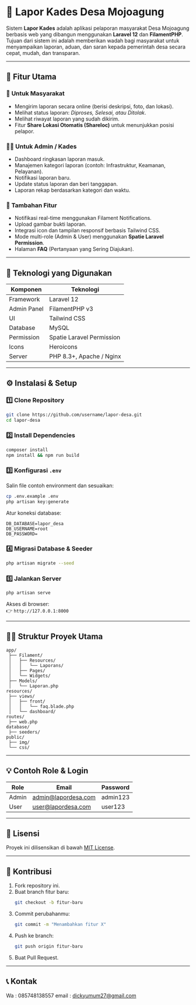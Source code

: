 
# 🏡 **Lapor Kades Desa Mojoagung**

Sistem **Lapor Kades** adalah aplikasi pelaporan masyarakat Desa Mojoagung berbasis web yang dibangun menggunakan **Laravel 12** dan **FilamentPHP**.  
Tujuan dari sistem ini adalah memberikan wadah bagi masyarakat untuk menyampaikan laporan, aduan, dan saran kepada pemerintah desa secara cepat, mudah, dan transparan.

---

## 🚀 **Fitur Utama**

### 👥 **Untuk Masyarakat**
- Mengirim laporan secara online (berisi deskripsi, foto, dan lokasi).
- Melihat status laporan: *Diproses, Selesai, atau Ditolak*.
- Melihat riwayat laporan yang sudah dikirim.
- Fitur **Share Lokasi Otomatis (Shareloc)** untuk menunjukkan posisi pelapor.

### 🧑‍💼 **Untuk Admin / Kades**
- Dashboard ringkasan laporan masuk.
- Manajemen kategori laporan (contoh: Infrastruktur, Keamanan, Pelayanan).
- Notifikasi laporan baru.
- Update status laporan dan beri tanggapan.
- Laporan rekap berdasarkan kategori dan waktu.

### 🔔 **Tambahan Fitur**
- Notifikasi real-time menggunakan Filament Notifications.
- Upload gambar bukti laporan.
- Integrasi icon dan tampilan responsif berbasis Tailwind CSS.
- Mode multi-role (Admin & User) menggunakan **Spatie Laravel Permission**.
- Halaman **FAQ** (Pertanyaan yang Sering Diajukan).

---

## 🧰 **Teknologi yang Digunakan**

| Komponen | Teknologi |
|-----------|------------|
| Framework | Laravel 12 |
| Admin Panel | FilamentPHP v3 |
| UI | Tailwind CSS |
| Database | MySQL |
| Permission | Spatie Laravel Permission |
| Icons | Heroicons |
| Server | PHP 8.3+, Apache / Nginx |

---

## ⚙️ **Instalasi & Setup**

### 1️⃣ Clone Repository
```bash
git clone https://github.com/username/lapor-desa.git
cd lapor-desa
```

### 2️⃣ Install Dependencies
```bash
composer install
npm install && npm run build
```

### 3️⃣ Konfigurasi `.env`
Salin file contoh environment dan sesuaikan:
```bash
cp .env.example .env
php artisan key:generate
```

Atur koneksi database:
```env
DB_DATABASE=lapor_desa
DB_USERNAME=root
DB_PASSWORD=
```

### 4️⃣ Migrasi Database & Seeder
```bash
php artisan migrate --seed
```

### 5️⃣ Jalankan Server
```bash
php artisan serve
```

Akses di browser:  
👉 `http://127.0.0.1:8000`

---

## 🧑‍💻 **Struktur Proyek Utama**

```
app/
 ├── Filament/
 │   ├── Resources/
 │   │   └── Laporans/
 │   ├── Pages/
 │   └── Widgets/
 ├── Models/
 │   └── Laporan.php
resources/
 ├── views/
 │   ├── front/
 │   │   └── faq.blade.php
 │   └── dashboard/
routes/
 ├── web.php
database/
 ├── seeders/
public/
 ├── img/
 └── css/
```

---

## 💡 **Contoh Role & Login**

| Role | Email | Password |
|------|--------|-----------|
| Admin | admin@lapordesa.com | admin123 |
| User | user@lapordesa.com | user123 |

---

## 🧾 **Lisensi**
Proyek ini dilisensikan di bawah [MIT License](LICENSE).

---

## 🤝 **Kontribusi**
1. Fork repository ini.
2. Buat branch fitur baru:  
   ```bash
   git checkout -b fitur-baru
   ```
3. Commit perubahanmu:  
   ```bash
   git commit -m "Menambahkan fitur X"
   ```
4. Push ke branch:  
   ```bash
   git push origin fitur-baru
   ```
5. Buat Pull Request.

---

## 📞 **Kontak**
Wa : 085748138557
email : dickyumum27@gmail.com

